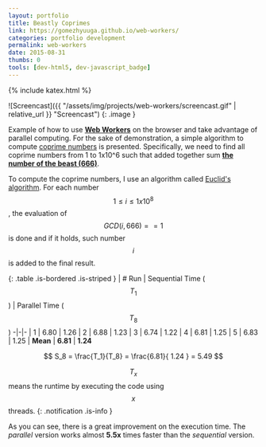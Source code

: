 ```yaml
---
layout: portfolio
title: Beastly Coprimes
link: https://gomezhyuuga.github.io/web-workers/
categories: portfolio development
permalink: web-workers
date: 2015-08-31
thumbs: 0
tools: [dev-html5, dev-javascript_badge]
---
```

{% include katex.html %}

![Screencast]({{ "/assets/img/projects/web-workers/screencast.gif" | relative_url }} "Screencast")
{: .image }

Example of how to use __[Web Workers][WebWorkers]__
on the browser and take advantage of parallel computing.
For the sake of demonstration, a simple algorithm to compute [coprime numbers][Coprime] is presented. Specifically,
we need to find all coprime numbers from 1 to 1x10^6 such that added together sum __[the number of the beast (666)][BeastPrimes]__.

To compute the coprime numbers, I use an algorithm called [Euclid's algorithm][Euclids]. For each number $$1 \leq i \leq 1x10^8$$,
the evaluation of $$GCD(i, 666) == 1$$ is done and if it holds, such number $$i$$ is added to the final result.

{: .table .is-bordered .is-striped }
|    # Run     | Sequential Time ($$T_1$$) | Parallel Time ($$T_8$$)
-|-|-
| 1 |	6.80 |	1.26
| 2 |	6.88 |	1.23
| 3 |	6.74 |	1.22
| 4 |	6.81 |	1.25
| 5 |	6.83 |	1.25
| __Mean__ |          __6.81__          |         __1.24__

$$
S_8 = \frac{T_1}{T_8} = \frac{6.81}{ 1.24 } = 5.49
$$

$$T_x$$ means the runtime by executing the code using $$x$$ threads.
{: .notification .is-info }

As you can see, there is a great improvement on the execution time. The _parallel_ version works
almost __5.5x__ times faster than the _sequential_ version.

[WebWorkers]: https://developer.mozilla.org/es/docs/Web/API/Web_Workers_API
[Coprime]: https://en.wikipedia.org/wiki/Coprime_integers
[Euclids]: https://en.wikipedia.org/wiki/Euclidean_algorithm
[BeastPrimes]: https://primes.utm.edu/curios/page.php/666.html